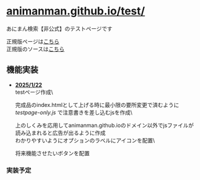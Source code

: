 # [animanman.github.io/test/]( https://animanman.github.io/test/)
あにまん検索【非公式】のテストページです

正規版ページは[こちら](https://animanman.github.io/)\
正規版のソースは[こちら](https://github.com/animanman/animanman.github.io/)

## 機能実装
- <ins>**2025/1/22**</ins>\
  testページ作成\
  
  完成品のindex.htmlとして上げる時に最小限の要所変更で済むように _testpage-only.js_ で注意書きを差し込むjsを作成\
  
  上のしくみを応用してanimanman.github.ioのドメイン以外でjsファイルが読み込まれると広告が出るように作成\
  わかりやすいようにオプションのラベルにアイコンを配置\
  
  将来機能させたいボタンを配置

### 実装予定

